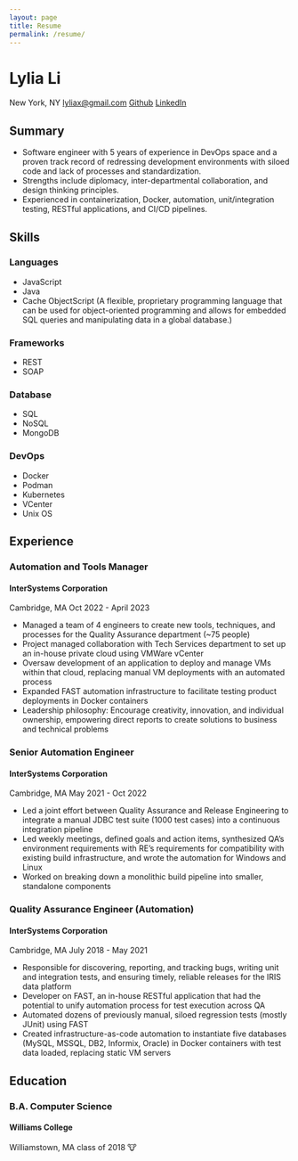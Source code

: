 ```yaml
---
layout: page
title: Resume
permalink: /resume/
---
```


# Lylia Li

New York, NY
lyliax@gmail.com
[Github](https://github.com/lyliali)
[LinkedIn](https://www.linkedin.com/in/lyliali/)

## Summary
* Software engineer with 5 years of experience in DevOps space and a proven track record of redressing development environments with siloed code and lack of processes and standardization.
* Strengths include diplomacy, inter-departmental collaboration, and design thinking principles.
* Experienced in containerization, Docker, automation, unit/integration testing, RESTful applications, and CI/CD pipelines.

## Skills

### Languages
* JavaScript
* Java
* Cache ObjectScript (A flexible, proprietary programming language that can be used for object-oriented programming and allows for embedded SQL queries and manipulating data in a global database.)

### Frameworks
* REST
* SOAP

### Database
* SQL
* NoSQL
* MongoDB

### DevOps
* Docker
* Podman
* Kubernetes
* VCenter
* Unix OS

## Experience

### Automation and Tools Manager
#### InterSystems Corporation
Cambridge, MA
Oct 2022 - April 2023
* Managed a team of 4 engineers to create new tools, techniques, and processes for the Quality Assurance department (~75 people)
* Project managed collaboration with Tech Services department to set up an in-house private cloud using VMWare vCenter
* Oversaw development of an application to deploy and manage VMs within that cloud, replacing manual VM deployments with an automated process
* Expanded FAST automation infrastructure to facilitate testing product deployments in Docker containers
* Leadership philosophy: Encourage creativity, innovation, and individual ownership, empowering direct reports to create solutions to business and technical problems

### Senior Automation Engineer
#### InterSystems Corporation
Cambridge, MA
May 2021 - Oct 2022
* Led a joint effort between Quality Assurance and Release Engineering to integrate a manual <span class="buzzword">JDBC</span> test suite (1000 test cases) into a <span class="buzzword">continuous integration</span> pipeline
* Led weekly meetings, defined goals and action items, synthesized QA’s environment requirements with RE’s requirements for compatibility with existing build infrastructure, and wrote the automation for Windows and Linux
* Worked on breaking down a monolithic build pipeline into smaller, standalone components

### Quality Assurance Engineer (Automation)
#### InterSystems Corporation
Cambridge, MA
July 2018 - May 2021
* Responsible for discovering, reporting, and tracking bugs, writing unit and integration tests, and ensuring timely, reliable releases for the IRIS data platform
* Developer on FAST, an in-house RESTful application that had the potential to unify automation process for test execution across QA
* Automated dozens of previously manual, siloed regression tests (mostly JUnit) using FAST
* Created infrastructure-as-code automation to instantiate five databases (MySQL, MSSQL, DB2, Informix, Oracle) in Docker containers with test data loaded, replacing static VM servers

## Education
### B.A. Computer Science
#### Williams College
Williamstown, MA
class of 2018 &#128046;